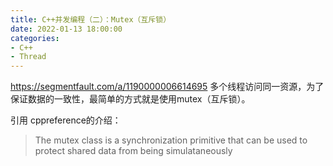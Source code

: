 ```yaml
---
title: C++并发编程（二）：Mutex（互斥锁）
date: 2022-01-13 18:00:00
categories:
- C++
- Thread
---
```

https://segmentfault.com/a/1190000006614695
多个线程访问同一资源，为了保证数据的一致性，最简单的方式就是使用mutex（互斥锁）。

引用 cppreference的介绍：
> The mutex class is a synchronization primitive that can be used to protect shared data from being simulataneously 